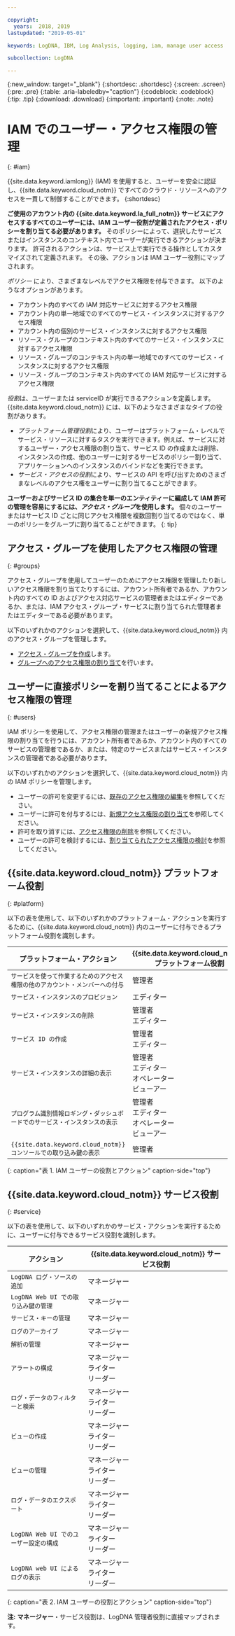 ```yaml
---

copyright:
  years:  2018, 2019
lastupdated: "2019-05-01"

keywords: LogDNA, IBM, Log Analysis, logging, iam, manage user access

subcollection: LogDNA

---
```


{:new_window: target="_blank"}
{:shortdesc: .shortdesc}
{:screen: .screen}
{:pre: .pre}
{:table: .aria-labeledby="caption"}
{:codeblock: .codeblock}
{:tip: .tip}
{:download: .download}
{:important: .important}
{:note: .note}

 
# IAM でのユーザー・アクセス権限の管理
{: #iam}

{{site.data.keyword.iamlong}} (IAM) を使用すると、ユーザーを安全に認証し、{{site.data.keyword.cloud_notm}} ですべてのクラウド・リソースへのアクセスを一貫して制御することができます。 
{:shortdesc}

**ご使用のアカウント内の {{site.data.keyword.la_full_notm}} サービスにアクセスするすべてのユーザーには、IAM ユーザー役割が定義されたアクセス・ポリシーを割り当てる必要があります。** そのポリシーによって、選択したサービスまたはインスタンスのコンテキスト内でユーザーが実行できるアクションが決まります。 許可されるアクションは、サービス上で実行できる操作としてカスタマイズされて定義されます。 その後、アクションは IAM ユーザー役割にマップされます。

*ポリシー* により、さまざまなレベルでアクセス権限を付与できます。 以下のようなオプションがあります。 

* アカウント内のすべての IAM 対応サービスに対するアクセス権限
* アカウント内の単一地域でのすべてのサービス・インスタンスに対するアクセス権限
* アカウント内の個別のサービス・インスタンスに対するアクセス権限
* リソース・グループのコンテキスト内のすべてのサービス・インスタンスに対するアクセス権限
* リソース・グループのコンテキスト内の単一地域でのすべてのサービス・インスタンスに対するアクセス権限
* リソース・グループのコンテキスト内のすべての IAM 対応サービスに対するアクセス権限

*役割*は、ユーザーまたは serviceID が実行できるアクションを定義します。 {{site.data.keyword.cloud_notm}} には、以下のようなさまざまなタイプの役割があります。

* *プラットフォーム管理役割*により、ユーザーはプラットフォーム・レベルでサービス・リソースに対するタスクを実行できます。例えば、サービスに対するユーザー・アクセス権限の割り当て、サービス ID の作成または削除、インスタンスの作成、他のユーザーに対するサービスのポリシー割り当て、アプリケーションへのインスタンスのバインドなどを実行できます。
* *サービス・アクセスの役割*により、サービスの API を呼び出すためのさまざまなレベルのアクセス権をユーザーに割り当てることができます。

**ユーザーおよびサービス ID の集合を単一のエンティティーに編成して IAM 許可の管理を容易にするには、*アクセス・グループ*を使用します。** 個々のユーザーまたはサービス ID ごとに同じアクセス権限を複数回割り当てるのではなく、単一のポリシーをグループに割り当てることができます。
{: tip}


## アクセス・グループを使用したアクセス権限の管理
{: #groups}

アクセス・グループを使用してユーザーのためにアクセス権限を管理したり新しいアクセス権限を割り当てたりするには、アカウント所有者であるか、アカウント内のすべての ID およびアクセス対応サービスの管理者またはエディターであるか、または、IAM アクセス・グループ・サービスに割り当てられた管理者またはエディターである必要があります。 

以下のいずれかのアクションを選択して、{{site.data.keyword.cloud_notm}} 内のアクセス・グループを管理します。

* [アクセス・グループを作成](/docs/iam?topic=iam-groups#create_ag)します。
* [グループへのアクセス権限の割り当て](/docs/iam?topic=iam-groups#access_ag)を行います。


## ユーザーに直接ポリシーを割り当てることによるアクセス権限の管理
{: #users}

IAM ポリシーを使用して、アクセス権限の管理またはユーザーの新規アクセス権限の割り当てを行うには、アカウント所有者であるか、アカウント内のすべてのサービスの管理者であるか、または、特定のサービスまたはサービス・インスタンスの管理者である必要があります。 

以下のいずれかのアクションを選択して、{{site.data.keyword.cloud_notm}} 内の IAM ポリシーを管理します。

* ユーザーの許可を変更するには、[既存のアクセス権限の編集](/docs/iam?topic=iam-iammanidaccser#edit_existing)を参照してください。
* ユーザーに許可を付与するには、[新規アクセス権限の割り当て](/docs/iam?topic=iam-iammanidaccser#assign_new_access)を参照してください。
* 許可を取り消すには、[アクセス権限の削除](/docs/iam?topic=iam-iammanidaccser#removing_access)を参照してください。
* ユーザーの許可を検討するには、[割り当てられたアクセス権限の検討](/docs/iam?topic=iam-iammanidaccser#review_your_access)を参照してください。




## {{site.data.keyword.cloud_notm}} プラットフォーム役割
{: #platform}

以下の表を使用して、以下のいずれかのプラットフォーム・アクションを実行するために、{{site.data.keyword.cloud_notm}} 内のユーザーに付与できるプラットフォーム役割を識別します。

| プラットフォーム・アクション                                                         | {{site.data.keyword.cloud_notm}} プラットフォーム役割    | 
|--------------------------------------------------------------------------|------------------------------------------------------|
| `サービスを使って作業するためのアクセス権限の他のアカウント・メンバーへの付与`            | 管理者                                        | 
| `サービス・インスタンスのプロビジョン`                                           | エディター                            | 
| `サービス・インスタンスの削除`                                              | 管理者 </br>エディター                            | 
| `サービス ID の作成`                                                    | 管理者 </br>エディター                            |
| `サービス・インスタンスの詳細の表示`                                     | 管理者 </br>エディター </br>オペレーター </br>ビューアー  | 
| `プログラム識別情報ロギング・ダッシュボードでのサービス・インスタンスの表示`          | 管理者 </br>エディター </br>オペレーター </br>ビューアー  | 
| `{{site.data.keyword.cloud_notm}} コンソールでの取り込み鍵の表示` | 管理者                                        | 
{: caption="表 1. IAM ユーザーの役割とアクション" caption-side="top"}



## {{site.data.keyword.cloud_notm}} サービス役割
{: #service}

以下の表を使用して、以下のいずれかのサービス・アクションを実行するために、ユーザーに付与できるサービス役割を識別します。

| アクション                                                                 | {{site.data.keyword.cloud_notm}} サービス役割     | 
|-------------------------------------------------------------------------|------------------------------------------------------|
| `LogDNA ログ・ソースの追加`                                                | マネージャー                                        |
| `LogDNA Web UI での取り込み鍵の管理`                       | マネージャー                                        |
| `サービス・キーの管理`                                                   | マネージャー                                        |
| `ログのアーカイブ`                                                          | マネージャー                                        |
| `解析の管理`                                                        | マネージャー                                        |
| `アラートの構成`                                                      | マネージャー </br>ライター </br>リーダー                      | 
| `ログ・データのフィルターと検索`                                            | マネージャー </br>ライター </br>リーダー                      |
| `ビューの作成`                                                          | マネージャー </br>ライター </br>リーダー                      |
| `ビューの管理`                                                          | マネージャー </br>ライター </br>リーダー                      |
| `ログ・データのエクスポート`                                                       | マネージャー </br>ライター </br>リーダー                      |
| `LogDNA Web UI でのユーザー設定の構成`                       | マネージャー </br>ライター </br>リーダー                      |
| `LogDNA web UI によるログの表示`                                   | マネージャー </br>ライター </br>リーダー                      | 
{: caption="表 2. IAM ユーザーの役割とアクション" caption-side="top"}


**注:** **マネージャー**・サービス役割は、LogDNA 管理者役割に直接マップされます。






